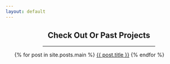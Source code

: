 ```yaml
---
layout: default
---
```


<div style="padding: 0 100 0 100;">
  <h2 style="text-align: center;">Check Out Or Past Projects</h2>
  <hr>
</div>

<section>
<ul>
{% for post in site.posts.main %}
  <l1><a href="/posts/main/{{ post.title }}">{{ post.title }}</a></li>
{% endfor %}
</ul>
</section>
